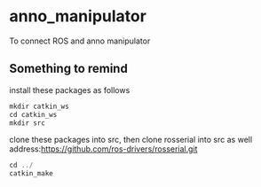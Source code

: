 # anno_manipulator
To connect ROS and anno manipulator
## Something to remind
install these packages as follows
```javascript
mkdir catkin_ws
cd catkin_ws
mkdir src
```
clone these packages into src, then clone rosserial into src as well
address:https://github.com/ros-drivers/rosserial.git

```javascript
cd ../
catkin_make
```
